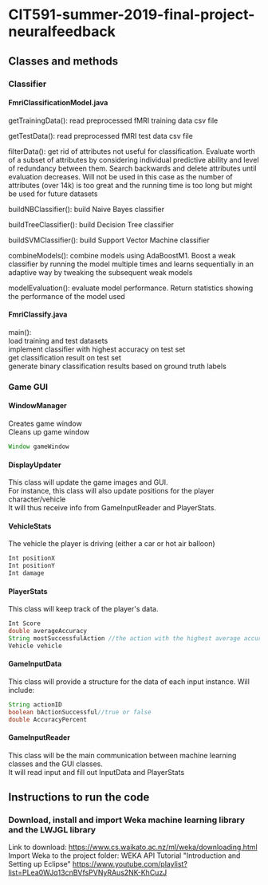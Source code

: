 # CIT591-summer-2019-final-project-neuralfeedback

## Classes and methods
### Classifier
#### FmriClassificationModel.java
getTrainingData(): read preprocessed fMRI training data csv file

getTestData(): read preprocessed fMRI test data csv file

filterData(): get rid of attributes not useful for classification. Evaluate worth of a subset of attributes by considering individual predictive ability and level of redundancy between them. Search backwards and delete attributes until evaluation decreases. Will not be used in this case as the number of attributes (over 14k) is too great and the running time is too long but might be used for future datasets

buildNBClassifier(): build Naive Bayes classifier

buildTreeClassifier(): build Decision Tree classifier

buildSVMClassifier(): build Support Vector Machine classifier

combineModels(): combine models using AdaBoostM1. Boost a weak classifier by running the model multiple times and learns sequentially in an adaptive way by tweaking the subsequent weak models

modelEvaluation(): evaluate model performance. Return statistics showing the performance of the model used

#### FmriClassify.java
main(): \
load training and test datasets \
implement classifier with highest accuracy on test set \
get classification result on test set \
generate binary classification results based on ground truth labels 

### Game GUI
#### WindowManager
Creates game window<br/>
Cleans up game window
```java
Window gameWindow
```
#### DisplayUpdater
This class will update the game images and GUI.<br/>
For instance, this class will also update positions for the player character/vehicle <br/>
It will thus receive info from GameInputReader and PlayerStats.
#### VehicleStats
The vehicle the player is driving (either a car or hot air balloon)
```java
Int positionX
Int positionY
Int damage
```
#### PlayerStats
This class will keep track of the player's data.<br/>
```java
Int Score
double averageAccuracy
String mostSuccessfulAction //the action with the highest average accuracy
Vehicle vehicle
```
#### GameInputData
This class will provide a structure for the data of each input instance.  Will include:<br/>
```java
String actionID
boolean bActionSuccessful//true or false
double AccuracyPercent
```
#### GameInputReader 
This class will be the main communication between machine learning classes and the GUI classes.<br/>
It will read input and fill out InputData and PlayerStats

## Instructions to run the code 
### Download, install and import Weka machine learning library and the LWJGL library
Link to download: https://www.cs.waikato.ac.nz/ml/weka/downloading.html \
Import Weka to the project folder: WEKA API Tutorial "Introduction and Setting up Eclipse" https://www.youtube.com/playlist?list=PLea0WJq13cnBVfsPVNyRAus2NK-KhCuzJ

